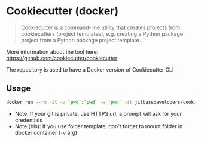 # Cookiecutter (docker)

> Cookiecutter is a command-line utility that creates projects from cookiecutters (project templates), e.g. creating a Python package project from a Python package project template.

More information about the tool here: https://github.com/cookiecutter/cookiecutter

The repository is used to have a Docker version of Cookiecutter CLI

## Usage

```bash
docker run --rm -it -v `pwd`:`pwd` -w `pwd` -it jitbasedevelopers/cookiecutter:latest <git or folder of template>
```

- Note: If your git is private, use HTTPS url, a prompt will ask for your credentials
- Note (bis): If you use folder template, don't forget to mount folder in docker container (`-v` arg)